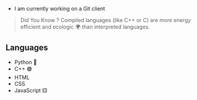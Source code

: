 
- I am currently working on a Git client

> Did You Know ? 
> Compiled languages (like C++ or C) are more energy efficient and ecologic 🌍 than interpreted languages. 

## Languages

- Python 🐍
- C++ 🟣
- HTML
- CSS
- JavaScript 🟨
